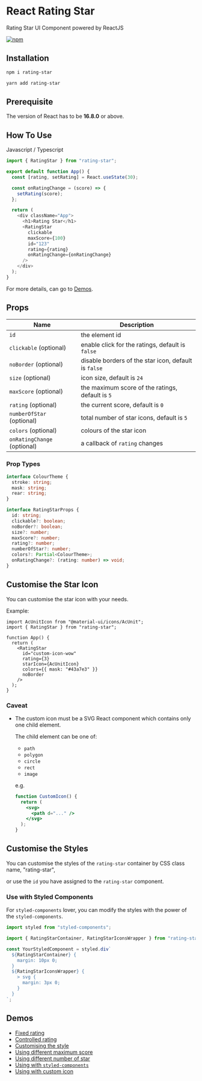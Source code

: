 # React Rating Star

Rating Star UI Component powered by ReactJS

[![npm](https://img.shields.io/npm/v/rating-star?color=%23ffb100&style=flat-square)](https://www.npmjs.com/package/rating-star)

## Installation

```bash
npm i rating-star
```

```bash
yarn add rating-star
```

## Prerequisite

The version of React has to be **16.8.0** or above.

## How To Use

Javascript / Typescript

```javascript
import { RatingStar } from "rating-star";

export default function App() {
  const [rating, setRating] = React.useState(30);

  const onRatingChange = (score) => {
    setRating(score);
  };

  return (
    <div className="App">
      <h1>Rating Star</h1>
      <RatingStar
        clickable
        maxScore={100}
        id="123"
        rating={rating}
        onRatingChange={onRatingChange}
      />
    </div>
  );
}
```

For more details, can go to [Demos](#demos).

## Props

| Name                        | Description                                          |
| --------------------------- | ---------------------------------------------------- |
| `id`                        | the element id                                       |
| `clickable` (optional)      | enable click for the ratings, default is `false`     |
| `noBorder` (optional)       | disable borders of the star icon, default is `false` |
| `size` (optional)           | icon size, default is `24`                           |
| `maxScore` (optional)       | the maximum score of the ratings, default is `5`     |
| `rating` (optional)         | the current score, default is `0`                    |
| `numberOfStar` (optional)   | total number of star icons, default is `5`           |
| `colors` (optional)         | colours of the star icon                             |
| `onRatingChange` (optional) | a callback of `rating` changes                       |

### Prop Types

```typescript
interface ColourTheme {
  stroke: string;
  mask: string;
  rear: string;
}

interface RatingStarProps {
  id: string;
  clickable?: boolean;
  noBorder?: boolean;
  size?: number;
  maxScore?: number;
  rating?: number;
  numberOfStar?: number;
  colors?: Partial<ColourTheme>;
  onRatingChange?: (rating: number) => void;
}
```

## Customise the Star Icon

You can customise the star icon with your needs.

Example:

```tsx
import AcUnitIcon from "@material-ui/icons/AcUnit";
import { RatingStar } from "rating-star";

function App() {
  return (
    <RatingStar
      id="custom-icon-wow"
      rating={3}
      starIcon={AcUnitIcon}
      colors={{ mask: "#43a7e3" }}
      noBorder
    />
  );
}
```

### Caveat

- The custom icon must be a SVG React component which contains only one child element.

  The child element can be one of:

  - `path`
  - `polygon`
  - `circle`
  - `rect`
  - `image`

  e.g.

  ```jsx
  function CustomIcon() {
    return (
      <svg>
        <path d="..." />
      </svg>
    );
  }
  ```

## Customise the Styles

You can customise the styles of the `rating-star` container by CSS class name, "rating-star",

or use the `id` you have assigned to the `rating-star` component.

### Use with Styled Components

For `styled-components` lover, you can modify the styles with the power of the `styled-components`.

```typescript
import styled from "styled-components";

import { RatingStarContainer, RatingStarIconsWrapper } from "rating-star";

const YourStyledComponent = styled.div`
  ${RatingStarContainer} {
    margin: 10px 0;
  }
  ${RatingStarIconsWrapper} {
    > svg {
      margin: 3px 0;
    }
  }
`;
```

## Demos

- [Fixed rating](https://codesandbox.io/s/fixed-rating-fjjm8)
- [Controlled rating](https://codesandbox.io/s/controlled-rating-hlmmb)
- [Customising the style](https://codesandbox.io/s/customising-the-style-qi24u)
- [Using different maximum score](https://codesandbox.io/s/using-different-maximum-score-95krf)
- [Using different number of star](https://codesandbox.io/s/using-different-number-of-star-h67fy)
- [Using with `styled-components`](https://codesandbox.io/s/using-with-styled-components-dqvii)
- [Using with custom icon](https://codesandbox.io/s/custom-star-icon-k58rb)
